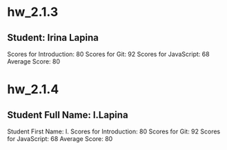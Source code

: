 # hw_2.1.3

## Student: Irina Lapina
Scores for Introduction: 80
Scores for Git: 92
Scores for JavaScript: 68
Average Score: 80

# hw_2.1.4
## Student Full Name: I.Lapina
Student First Name: I.
Scores for Introduction: 80
Scores for Git: 92
Scores for JavaScript: 68
Average Score: 80